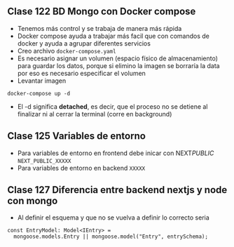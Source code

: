 ## Clase 122 BD Mongo con Docker compose

- Tenemos más control y se trabaja de manera más rápida
- Docker compose ayuda a trabajar más facil que con comandos de docker y ayuda a agrupar diferentes servicios
- Creo archivo `docker-compose.yaml`
- Es necesario asignar un volumen (espacio físico de almacenamiento) para guardar los datos, porque si elimino la imagen se borraría la data por eso es necesario especificar el volumen
- Levantar imagen

```
docker-compose up -d
```

- El -d significa **detached**, es decir, que el proceso no se detiene al finalizar ni al cerrar la terminal (corre en background)

## Clase 125 Variables de entorno

- Para variables de entorno en frontend debe inicar con NEXT*PUBLIC* `NEXT_PUBLIC_XXXXX`
- Para variables de entorno en backend `XXXXX`

## Clase 127 Diferencia entre backend nextjs y node con mongo

- Al definir el esquema y que no se vuelva a definir lo correcto seria

```
const EntryModel: Model<IEntry> =
  mongoose.models.Entry || mongoose.model("Entry", entrySchema);
```
